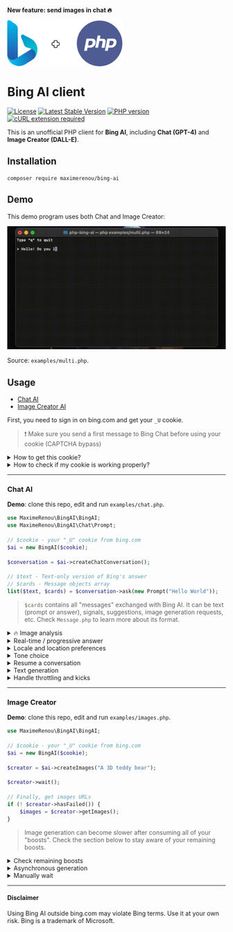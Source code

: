 __New feature: send images in chat 🔥__

![Bing + PHP](logo.png)

# Bing AI client

[![License](https://img.shields.io/github/license/mashape/apistatus.svg)](https://opensource.org/licenses/MIT)
[![Latest Stable Version](https://img.shields.io/github/v/release/maximerenou/php-bing-ai)](https://packagist.org/packages/maximerenou/bing-ai)
[![PHP version](https://img.shields.io/packagist/dependency-v/maximerenou/bing-ai/php)](https://packagist.org/packages/maximerenou/bing-ai)
[![cURL extension required](https://img.shields.io/packagist/dependency-v/maximerenou/bing-ai/ext-curl)](https://packagist.org/packages/maximerenou/bing-ai)

This is an unofficial PHP client for **Bing AI**, including **Chat (GPT-4)** and **Image Creator (DALL-E)**.

## Installation

    composer require maximerenou/bing-ai

## Demo

This demo program uses both Chat and Image Creator:

![Demo](examples/demo.gif)

Source: `examples/multi.php`.

## Usage

- [Chat AI](#chat-ai)
- [Image Creator AI](#image-creator)

First, you need to sign in on bing.com and get your `_U` cookie.

> ❗ Make sure you send a first message to Bing Chat before using your cookie (CAPTCHA bypass)

<details>
  <summary>How to get this cookie?</summary>

1. Navigate to bing.com
2. Sign in using your Microsoft account
3. Back on bing.com, go to Bing Chat page and send a message (CAPTCHA verification occurs sometimes)
4. Then, right-click and select "Inspect" - the browser console appears
4. Go to "Application" tab
5. Select "Cookies" > "https://www.bing.com" in the sidebar
6. Search for "_U" cookie
7. Copy its content

</details> 

<details>
  <summary>How to check if my cookie is working properly?</summary>

```php
use MaximeRenou\BingAI\BingAI;

// $cookie - your "_U" cookie from bing.com
$ai = new BingAI($cookie);
$valid = $ai->checkCookie();
```

</details>

---------------------------------------

### Chat AI

**Demo**: clone this repo, edit and run `examples/chat.php`.

```php
use MaximeRenou\BingAI\BingAI;
use MaximeRenou\BingAI\Chat\Prompt;

// $cookie - your "_U" cookie from bing.com
$ai = new BingAI($cookie);

$conversation = $ai->createChatConversation();

// $text - Text-only version of Bing's answer
// $cards - Message objects array
list($text, $cards) = $conversation->ask(new Prompt("Hello World"));
```

> `$cards` contains all "messages" exchanged with Bing AI. It can be text (prompt or answer), signals, suggestions, image generation requests, etc. Check `Message.php` to learn more 
about its format.

<details>
  <summary>🔥 Image analysis</summary>

You may attach an image to your message:

```php
$prompt = new Prompt("How cute is this animal?");
$prompt->withImage('/path/to/panda.png');
//or: $prompt->withImage($raw_image_data, true);

$conversation->ask($prompt, ...);
```

> **Try it!** Type _`$image`_ at the end of your message with `examples/chat.php`.

</details> 

<details>
  <summary>Real-time / progressive answer</summary>

You may pass a function as second argument to get real-time progression:

```php
// $text - Incomplete text version
// $cards - Incomplete messages fleet
list($final_text, $final_cards) = $conversation->ask($prompt, function ($text, $cards) {
    echo $text;
});
```

</details> 

<details>
  <summary>Locale and location preferences</summary>

```php
$conversation = $ai->createChatConversation()
    ->withLocation($latitude, $longitude, $radius) // Optional
    ->withPreferences('fr-FR', 'fr-FR', 'FR'); // Optional
```

</details> 

<details>
  <summary>Tone choice</summary>

```php
use MaximeRenou\BingAI\Chat\Tone;

$conversation = $ai->createChatConversation()
    ->withTone(Tone::Creative); // Optional

// Choices:
// Tone::Balanced (default)
// Tone::Creative
// Tone::Precise
```

</details> 

<details>
  <summary>Resume a conversation</summary>  

If you want to resume a previous conversation, you can retrieve its identifiers:

```php
// Get current identifiers
$identifiers = $conversation->getIdentifiers();

// ...
// Resume conversation with $identifiers parameter, and number of previous questions asked
$conversation = $ai->resumeChatConversation($identifiers, 1);
```

</details> 

<details>
  <summary>Text generation</summary>

```php
$subject = "Internet memes";
$tone = 'funny';
$type = 'blog post';
$length = 'short';

$prompt = new Prompt("Please write a *$length* *$type* in a *$tone* style about `$subject`. Please wrap the $type in a markdown codeblock.");

$conversation->ask($prompt->withoutCache(), ...)
```

> To prevent answers like "I have already written \[...]", you can disable cache for your prompt with `withoutCache()`.

</details>

<details>
  <summary>Handle throttling  and kicks</summary>

Bing is limiting messages count per conversations. You can monitor it by calling `getRemainingMessages()` after every interaction.

```php
$remaining = $conversation->getRemainingMessages();

if ($remaining === 0) {
    // You reached the limit
}
```

After every interaction, you should also check if you have been kicked from the conversation:

```php
if ($conversation->kicked()) {
    // You have been kicked, you should start a new conversation
}
```

You may combine both checks with:

```php
if ($conversation->ended()) {
    // You reached the limit or have been kicked
}
```

</details>

---------------------------------------

### Image Creator

**Demo**: clone this repo, edit and run `examples/images.php`.

```php
use MaximeRenou\BingAI\BingAI;

// $cookie - your "_U" cookie from bing.com
$ai = new BingAI($cookie);

$creator = $ai->createImages("A 3D teddy bear");

$creator->wait();

// Finally, get images URLs
if (! $creator->hasFailed()) {
    $images = $creator->getImages();
}
```

> Image generation can become slower after consuming all of your "boosts". Check the section below to stay aware of your remaining boosts.

<details>
  <summary>Check remaining boosts</summary>

```php
$creator = $ai->getImageCreator();

$remaining_boosts = $creator->getRemainingBoosts();
```

</details>

<details>
  <summary>Asynchronous generation</summary>
You may quit after calling `createImages()` and check generation later using its ID:

```php
$prompt = "A 3D teddy bear";
$creator = $ai->createImages($prompt);
$generation_id = $creator->getGenerationId();

// ...

$creator = $ai->getImageCreator();
$creator->resume($generation_id, $prompt);
```

</details>

<details>
  <summary>Manually wait</summary>
Instead of calling `$creator->wait();` you can loop by yourself:

```php
do {
    sleep(1);
} while ($creator->isGenerating());
```

</details>

---------------------------------------

#### Disclaimer

Using Bing AI outside bing.com may violate Bing terms. Use it at your own risk.
Bing is a trademark of Microsoft.
